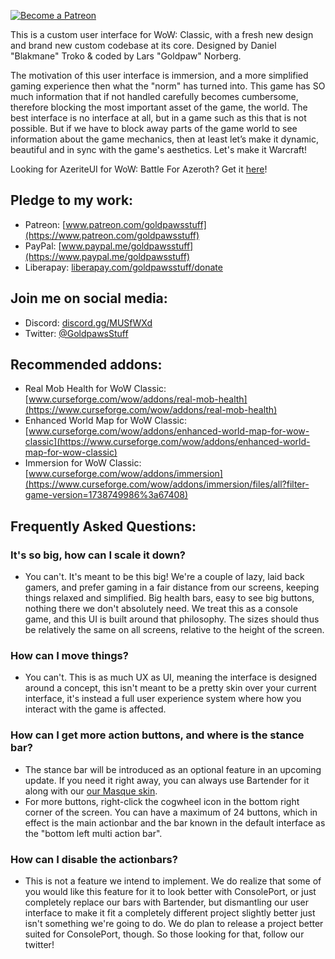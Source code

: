 [ ![Become a Patreon](http://larsnorbergofficial.com/img/social-media-buttons-patreon-small.jpg) ](https://www.patreon.com/goldpawsstuff) 

This is a custom user interface for WoW: Classic, with a fresh new design and brand new custom codebase at its core. Designed by Daniel "Blakmane" Troko & coded by Lars "Goldpaw" Norberg. 

The motivation of this user interface is immersion, and a more simplified gaming experience then what the "norm" has turned into. This game has SO much information that if not handled carefully becomes cumbersome, therefore blocking the most important asset of the game, the world. The best interface is no interface at all, but in a game such as this that is not possible. But if we have to block away parts of the game world to see information about the game mechanics, then at least let’s make it dynamic, beautiful and in sync with the game's aesthetics. Let's make it Warcraft!  

Looking for AzeriteUI for WoW: Battle For Azeroth? Get it [here](https://www.curseforge.com/wow/addons/azeriteui)!

## **Pledge to my work:**  
* Patreon: [www.patreon.com/goldpawsstuff](https://www.patreon.com/goldpawsstuff)  
* PayPal: [www.paypal.me/goldpawsstuff](https://www.paypal.me/goldpawsstuff)  
* Liberapay: [liberapay.com/goldpawsstuff/donate](https://liberapay.com/goldpawsstuff/donate)

## **Join me on social media:**  
* Discord: [discord.gg/MUSfWXd](https://discord.gg/MUSfWXd)  
* Twitter: [@GoldpawsStuff](https://twitter.com/goldpawsstuff)  

## **Recommended addons:**  
* Real Mob Health for WoW Classic: [www.curseforge.com/wow/addons/real-mob-health](https://www.curseforge.com/wow/addons/real-mob-health) 
* Enhanced World Map for WoW Classic: [www.curseforge.com/wow/addons/enhanced-world-map-for-wow-classic](https://www.curseforge.com/wow/addons/enhanced-world-map-for-wow-classic)
* Immersion for WoW Classic: [www.curseforge.com/wow/addons/immersion](https://www.curseforge.com/wow/addons/immersion/files/all?filter-game-version=1738749986%3a67408)

## **Frequently Asked Questions:**  
### **It's so big, how can I scale it down?**  
* You can't. It's meant to be this big! We're a couple of lazy, laid back gamers, and prefer gaming in a fair distance from our screens, keeping things relaxed and simplified. Big health bars, easy to see big buttons, nothing there we don't absolutely need. We treat this as a console game, and this UI is built around that philosophy. The sizes should thus be relatively the same on all screens, relative to the height of the screen. 

### **How can I move things?**  
* You can't. This is as much UX as UI, meaning the interface is designed around a concept, this isn't meant to be a pretty skin over your current interface, it's instead a full user experience system where how you interact with the game is affected. 

### **How can I get more action buttons, and where is the stance bar?**  
* The stance bar will be introduced as an optional feature in an upcoming update. If you need it right away, you can always use Bartender for it along with our [our Masque skin](https://www.curseforge.com/wow/addons/masque-azerite). 
* For more buttons, right-click the cogwheel icon in the bottom right corner of the screen. You can have a maximum of 24 buttons, which in effect is the main actionbar and the bar known in the default interface as the "bottom left multi action bar". 

### **How can I disable the actionbars?**
* This is not a feature we intend to implement. We do realize that some of you would like this feature for it to look better with ConsolePort, or just completely replace our bars with Bartender, but dismantling our user interface to make it fit a completely different project slightly better just isn't something we're going to do. We do plan to release a project better suited for ConsolePort, though. So those looking for that, follow our twitter!
